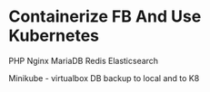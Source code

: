 # Containerize FB And Use Kubernetes

PHP
Nginx
MariaDB
Redis
Elasticsearch

Minikube - virtualbox
DB backup to local and to K8
